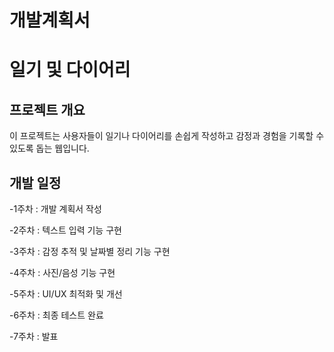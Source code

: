 # 개발계획서

# 일기 및 다이어리 

## 프로젝트 개요
이 프로젝트는 사용자들이 일기나 다이어리를 손쉽게 작성하고 감정과 경험을 기록할 수 있도록 돕는 웹입니다.

## 개발 일정
-1주차 : 개발 계획서 작성

-2주차 : 텍스트 입력 기능 구현

-3주차 : 감정 추적 및 날짜별 정리 기능 구현

-4주차 : 사진/음성 기능 구현

-5주차 : UI/UX 최적화 및 개선

-6주차 : 최종 테스트 완료 

-7주차 : 발표
